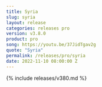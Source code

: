 ```yaml
---
title: Syria
slug: syria
layout: release
categories: releases pro
version: v3.8.0
product: pro
song: https://youtu.be/37JidTgav2g
quote: "Syria"
permalink: /releases/pro/syria
date: 2022-11-10 08:00:00 Z
---
```

{% include releases/v380.md %}
